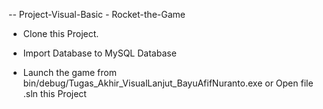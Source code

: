 -- Project-Visual-Basic - Rocket-the-Game
- Clone this Project.
- Import Database to MySQL Database

- Launch the game from bin/debug/Tugas_Akhir_VisualLanjut_BayuAfifNuranto.exe
or Open file .sln this Project
